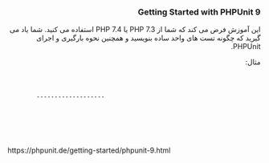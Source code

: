 <div dir="rtl">
<h3>Getting Started with PHPUnit 9</h3>
این آموزش فرض می کند که شما از PHP 7.3 یا PHP 7.4 استفاده می کنید. شما یاد می گیرید که چگونه تست های واحد ساده بنویسید و همچنین نحوه بارگیری و اجرای PHPUnit.

مثال:
</div>
<code>
    <pre>
        -------------------
    </pre>
</code>
<br>
<br>
<br>
https://phpunit.de/getting-started/phpunit-9.html